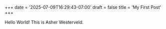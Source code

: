 +++
date = '2025-07-09T16:29:43-07:00'
draft = false
title = 'My First Post'
+++


Hello World! This is Asher Westerveld.